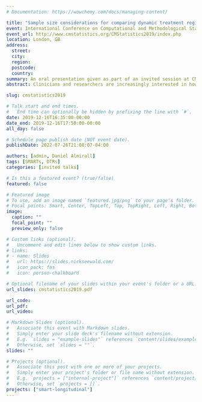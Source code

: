 ```yaml
---
# Documentation: https://wowchemy.com/docs/managing-content/

title: "Sample size considerations for comparing dynamic treatment regimes in a SMART with a longitudinal outcome"
event: International Conference on Computational and Methodological Statistics 2019
event_url: http://www.cmstatistics.org/CMStatistics2019/index.php
location: London, GB
address:
  street:
  city:
  region:
  postcode:
  country:
summary: An oral presentation given as part of an invited session at CMStatistics 2019 on recent advances in methods for dynamic treatment regimes.
abstract: Clinicians and researchers are increasingly interested in how best to individualize interventions. A dynamic treatment regime (DTR) is a sequence of pre-specified decision rules which guide the delivery of a course of treatments that is tailored to the changing needs of the individual. The sequential multiple-assignment randomized trial (SMART) is a research tool that can be used to inform the construction of effective DTRs. We introduce sample size formulae for SMARTs in which the primary aim is to compare two embedded DTRs using a continuous longitudinal outcome collected at three timepoints throughout the study. The method is based on a longitudinal analysis that accounts for unique features of a SMART, including modeling constraints and the over/under-representation of different sequences of treatment among participants. We also discuss extensions to a general number of timepoints. We illustrate the method using ENGAGE, a SMART aimed at developing a DTR for re-engaging patients with alcohol and/or cocaine use disorders who have dropped out of treatment.

slug: cmstatistics2019

# Talk start and end times.
#   End time can optionally be hidden by prefixing the line with `#`.
date: 2019-12-16T16:35:00-00:00
date_end: 2019-12-16T17:50:00-00:00
all_day: false

# Schedule page publish date (NOT event date).
publishDate: 2022-07-26T21:08:07-04:00

authors: [admin, Daniel Almirall]
tags: [SMARTs, DTRs]
categories: [invited talks]

# Is this a featured event? (true/false)
featured: false

# Featured image
# To use, add an image named `featured.jpg/png` to your page's folder. 
# Focal points: Smart, Center, TopLeft, Top, TopRight, Left, Right, BottomLeft, Bottom, BottomRight.
image:
  caption: ""
  focal_point: ""
  preview_only: false

# Custom links (optional).
#   Uncomment and edit lines below to show custom links.
# links:
# - name: Slides
#   url: https://slides.nickseewald.com/
#   icon_pack: fas
#   icon: person-chalkboard

# Optional filename of your slides within your event's folder or a URL.
url_slides: cmstatistics2019.pdf

url_code:
url_pdf:
url_video:

# Markdown Slides (optional).
#   Associate this event with Markdown slides.
#   Simply enter your slide deck's filename without extension.
#   E.g. `slides = "example-slides"` references `content/slides/example-slides.md`.
#   Otherwise, set `slides = ""`.
slides: ""

# Projects (optional).
#   Associate this post with one or more of your projects.
#   Simply enter your project's folder or file name without extension.
#   E.g. `projects = ["internal-project"]` references `content/project/deep-learning/index.md`.
#   Otherwise, set `projects = []`.
projects: ["smart-longitudinal"]
---
```

